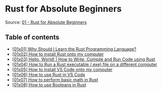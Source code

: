 # Rust for Absolute Beginners

Source: [01 - Rust for Absolute Beginners](https://www.youtube.com/watch?v=VjfTECJvxfo&list=PLewu3tKOwueeIcEAMEKREcLixhTrucKMw)

## Table of contents

- [[01x01] Why Should I Learn the Rust Programming Language?](<Tutorial 01x01/README.md>)
- [[01x02] How to install Rust onto my computer](<Tutorial 01x02/README.md>)
- [[01x03] Hello, World! | How to Write, Compile and Run Code using Rust](<Tutorial 01x03/README.md>)
- [[01x04] How to Run a Rust executable (.exe) file on a different computer](<Tutorial 01x04/README.md>)
- [[01x05] How to install VS Code onto my computer](<Tutorial 01x05/README.md>)
- [[01x06] How to use Rust in VS Code](<Tutorial 01x06/README.md>)
- [[01x07] How to perform basic math in Rust](<Tutorial 01x07/README.md>)
- [[01x08] How to use Booleans in Rust](<Tutorial 01x08/README.md>)

